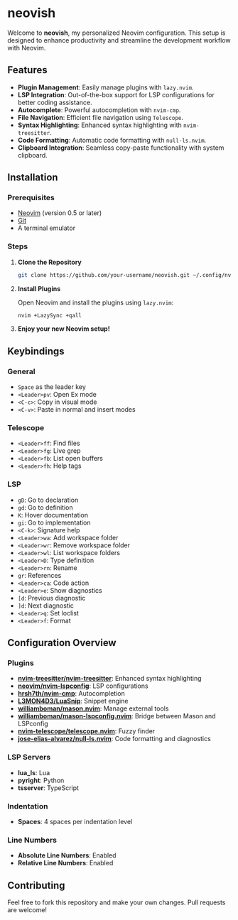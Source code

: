 
# neovish

Welcome to **neovish**, my personalized Neovim configuration. This setup is designed to enhance productivity and streamline the development workflow with Neovim.

## Features

- **Plugin Management**: Easily manage plugins with `lazy.nvim`.
- **LSP Integration**: Out-of-the-box support for LSP configurations for better coding assistance.
- **Autocomplete**: Powerful autocompletion with `nvim-cmp`.
- **File Navigation**: Efficient file navigation using `Telescope`.
- **Syntax Highlighting**: Enhanced syntax highlighting with `nvim-treesitter`.
- **Code Formatting**: Automatic code formatting with `null-ls.nvim`.
- **Clipboard Integration**: Seamless copy-paste functionality with system clipboard.

## Installation

### Prerequisites

- [Neovim](https://neovim.io/) (version 0.5 or later)
- [Git](https://git-scm.com/)
- A terminal emulator

### Steps

1. **Clone the Repository**

   ```sh
   git clone https://github.com/your-username/neovish.git ~/.config/nvim
   ```

2. **Install Plugins**

   Open Neovim and install the plugins using `lazy.nvim`:

   ```sh
   nvim +LazySync +qall
   ```

3. **Enjoy your new Neovim setup!**

## Keybindings

### General

- `Space` as the leader key
- `<Leader>pv`: Open Ex mode
- `<C-c>`: Copy in visual mode
- `<C-v>`: Paste in normal and insert modes

### Telescope

- `<Leader>ff`: Find files
- `<Leader>fg`: Live grep
- `<Leader>fb`: List open buffers
- `<Leader>fh`: Help tags

### LSP

- `gD`: Go to declaration
- `gd`: Go to definition
- `K`: Hover documentation
- `gi`: Go to implementation
- `<C-k>`: Signature help
- `<Leader>wa`: Add workspace folder
- `<Leader>wr`: Remove workspace folder
- `<Leader>wl`: List workspace folders
- `<Leader>D`: Type definition
- `<Leader>rn`: Rename
- `gr`: References
- `<Leader>ca`: Code action
- `<Leader>e`: Show diagnostics
- `[d`: Previous diagnostic
- `]d`: Next diagnostic
- `<Leader>q`: Set loclist
- `<Leader>f`: Format

## Configuration Overview

### Plugins

- **[nvim-treesitter/nvim-treesitter](https://github.com/nvim-treesitter/nvim-treesitter)**: Enhanced syntax highlighting
- **[neovim/nvim-lspconfig](https://github.com/neovim/nvim-lspconfig)**: LSP configurations
- **[hrsh7th/nvim-cmp](https://github.com/hrsh7th/nvim-cmp)**: Autocompletion
- **[L3MON4D3/LuaSnip](https://github.com/L3MON4D3/LuaSnip)**: Snippet engine
- **[williamboman/mason.nvim](https://github.com/williamboman/mason.nvim)**: Manage external tools
- **[williamboman/mason-lspconfig.nvim](https://github.com/williamboman/mason-lspconfig.nvim)**: Bridge between Mason and LSPconfig
- **[nvim-telescope/telescope.nvim](https://github.com/nvim-telescope/telescope.nvim)**: Fuzzy finder
- **[jose-elias-alvarez/null-ls.nvim](https://github.com/jose-elias-alvarez/null-ls.nvim)**: Code formatting and diagnostics

### LSP Servers

- **lua_ls**: Lua
- **pyright**: Python
- **tsserver**: TypeScript

### Indentation

- **Spaces**: 4 spaces per indentation level

### Line Numbers

- **Absolute Line Numbers**: Enabled
- **Relative Line Numbers**: Enabled

## Contributing

Feel free to fork this repository and make your own changes. Pull requests are welcome!
